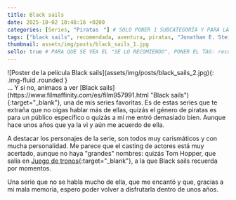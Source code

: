 ```yaml
---
title: Black sails
date: 2025-10-02 10:48:16 +0200
categories: [Series, "Piratasㅤ"] # SOLO PONER 1 SUBCATEGORÍA Y PARA LAS SERIES PONER UN CARACTER INVISIBLE, COPIALO DE ENTRE LOS PARÉNTESIS (ㅤ), AL FINAL DE LA SUBCATEGORÍA, POR EJEMPLO [Series, "Thrillerㅤ"]
tags: ["black sails", recomendada, aventura, piratas, "Jonathan E. Steinberg", "Robert Levine"]
thumbnail: assets/img/posts/black_sails_1.jpg
sello: true # PARA QUE SE VEA EL "SE LO RECOMIENDO", PONER EL TAG: recomendada
---
```


<div class="row mb-4">
  <div class="col-md-5" markdown="1">
![Poster de la película Black sails](assets/img/posts/black_sails_2.jpg){: .img-fluid .rounded }
  </div>
  <div class="col-md-7" markdown="1">
... Y si no, animaos a ver [Black sails](https://www.filmaffinity.com/es/film957991.html "Black sails"){:target="_blank"}, una de mis series favoritas. Es de estas series que te extraña que no oigas hablar más de ellas, quizás el género de piratas es para un público específico o quizás a mí me entró demasiado bien. Aunque hace unos años que ya la vi y aún me acuerdo de ella.

A destacar los personajes de la serie, son todos muy carismáticos y con mucha personalidad. Me parece que el casting de actores está muy acertado, aunque no haya "grandes" nombres: quizás Tom Hopper, que salía en [Juego de tronos](https://www.filmaffinity.com/es/film874956.html "Juego de tronos"){:target="_blank"}, a la que Black sails recuerda por momentos.

Una serie que no se habla mucho de ella, que me encantó y que, gracias a mi mala memoria, espero poder volver a disfrutarla dentro de unos años.
  </div>
</div>
